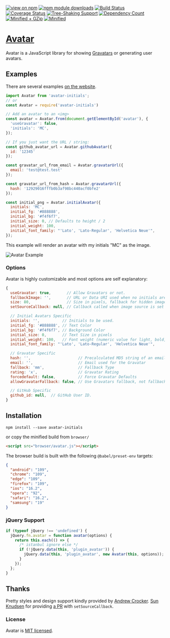 [![view on npm](https://img.shields.io/npm/v/avatar-initials.svg)](https://www.npmjs.org/package/avatar-initials)
[![npm module downloads](https://img.shields.io/npm/dt/avatar-initials.svg)](https://www.npmjs.org/package/avatar-initials)
[![Build Status](https://travis-ci.com/MatthewCallis/avatar.svg?branch=master)](https://travis-ci.com/MatthewCallis/avatar)
[![Coverage Status](https://coveralls.io/repos/github/MatthewCallis/avatar/badge.svg?branch=master)](https://coveralls.io/github/MatthewCallis/avatar?branch=master)
[![Tree-Shaking Support](https://badgen.net/bundlephobia/tree-shaking/avatar-initials)](https://bundlephobia.com/result?p=avatar-initials)
[![Dependency Count](https://badgen.net/bundlephobia/dependency-count/avatar-initials)](https://bundlephobia.com/result?p=avatar-initials)
[![Minified + GZip](https://badgen.net/bundlephobia/minzip/avatar-initials)](https://bundlephobia.com/result?p=avatar-initials)
[![Minified](https://badgen.net/bundlephobia/min/avatar-initials)](https://bundlephobia.com/result?p=avatar-initials)

# [Avatar](http://matthewcallis.github.io/avatar/)

Avatar is a JavaScript library for showing [Gravatars](https://en.gravatar.com/) or generating user avatars.

## Examples

There are several examples [on the website](http://matthewcallis.github.io/avatar/).

```js
import Avatar from 'avatar-initials';
// or
const Avatar = require('avatar-initials')

// Add an avatar to an <img>
const avatar = Avatar.from(document.getElementById('avatar'), {
  'useGravatar': false,
  'initials': 'MC',
});

// If you just want the URL / string:
const github_avatar_url = Avatar.githubAvatar({
  id: '12345'
});

const gravatar_url_from_email = Avatar.gravatarUrl({
  email: 'test@test.test'
});

const gravatar_url_from_hash = Avatar.gravatarUrl({
  hash: '12929016fffb0b3af98bc440acf0bfe2'
});

const initial_png = Avatar.initialAvatar({
  initials: 'MC',
  initial_fg: '#888888',
  initial_bg: '#f4f6f7',
  initial_size: 0, // Defaults to height / 2
  initial_weight: 100,
  initial_font_family: "'Lato', 'Lato-Regular', 'Helvetica Neue'",
});
```

This example will render an avatar with my initials "MC" as the image.

![Avatar Example](https://raw.githubusercontent.com/MatthewCallis/avatar/master/example.png)

### Options

Avatar is highly customizable and most options are self explanatory:

```js
{
  useGravatar: true,       // Allow Gravatars or not.
  fallbackImage: '',       // URL or Data URI used when no initials are provided and not using Gravatars.
  size: 80,                // Size in pixels, fallback for hidden images and Gravatar
  setSourceCallback: null, // Callback called when image source is set (useful to cache avatar sources provided by third parties such as Gravatar)

  // Initial Avatars Specific
  initials: '',          // Initials to be used.
  initial_fg: '#888888', // Text Color
  initial_bg: '#f4f6f7', // Background Color
  initial_size: 0,       // Text Size in pixels
  initial_weight: 100,   // Font weight (numeric value for light, bold, etc.)
  initial_font_family: "'Lato', 'Lato-Regular', 'Helvetica Neue'",

  // Gravatar Specific
  hash: '',                     // Precalculated MD5 string of an email address
  email: '',                    // Email used for the Gravatar
  fallback: 'mm',               // Fallback Type
  rating: 'x',                  // Gravatar Rating
  forcedefault: false,          // Force Gravatar Defaults
  allowGravatarFallback: false, // Use Gravatars fallback, not fallbackImage

  // GitHub Specific
  github_id: null,  // GitHub User ID.
}
```

## Installation

```shell
npm install --save avatar-initials
```

or copy the minified build from `browser/`

```html
<script src="browser/avatar.js"></script>
```

The browser build is built with the following `@babel/preset-env` targets:

```json
{
  "android": "109",
  "chrome": "109",
  "edge": "109",
  "firefox": "109",
  "ios": "16.2",
  "opera": "92",
  "safari": "16.2",
  "samsung": "19"
}
```

### jQuery Support

```javascript
if (typeof jQuery !== 'undefined') {
  jQuery.fn.avatar = function avatar(options) {
    return this.each(() => {
      /* istanbul ignore else */
      if (!jQuery.data(this, 'plugin_avatar')) {
        jQuery.data(this, 'plugin_avatar', new Avatar(this, options));
      }
    });
  };
}
```

## Thanks

Pretty styles and design support kindly provided by [Andrew Crocker](https://twitter.com/andrewcrocker).
[Sun Knudsen](https://github.com/sunknudsen) for providing [a PR](https://github.com/MatthewCallis/avatar/pull/20) with `setSourceCallback`.

### License

Avatar is [MIT licensed](./LICENSE).
